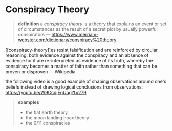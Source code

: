 # Conspiracy Theory

> **definition** a _conspiracy theory_ is a theory that explains an event or set of circumstances as the result of a secret plot by usually powerful conspirators &mdash; <https://www.merriam-webster.com/dictionary/conspiracy%20theory>

[[conspiracy-theory]]es resist falsification and are reinforced by circular reasoning: both evidence against the conspiracy and an absence of evidence for it are re-interpreted as evidence of its truth, whereby the conspiracy becomes a matter of faith rather than something that can be proven or disproven &mdash; Wikipedia

the following video is a good example of shaping observations around one's beliefs instead of drawing logical conclusions from observations: <https://youtu.be/W9CcdjEqUag?t=279>

> **examples**
>
> - the flat earth theory
> - the moon landing hoax theory
> - the 9/11 conspiracies
